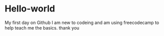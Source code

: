 # Hello-world
My first day on Github
I am new to codeing and am using freecodecamp to help teach me the basics.
thank you
